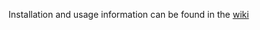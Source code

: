 Installation and usage information can be found in the [wiki](https://github.com/single-cell-genetics/limix_qtl/wiki)
